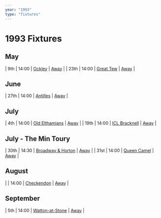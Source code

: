 ```yaml
---
year: "1993"
type: "fixtures"
---
```


# 1993 Fixtures

## May

| 9th | 14:00 | [Ockley](/1993/1993-ockley) | [Away]() |
| 23th | 14:00 | [Great Tew](/1993/1993-great-tew) | [Away]() |

## June

| 27th | 14:00 | [Antilles](/1993/1993-antilles) | [Away]() |

## July

| 4th | 14:00 | [Old Elthamians](/1993/1993-old-elthamians) | [Away]() |
| 19th | 14:00 | [ICL Bracknell](/1993/1993-icl-bracknell) | [Away]() |

## July - The Min Toury

| 30th | 14:30 | [Broadway & Horton](/1993/1993-broadway-and-horton) | [Away]() |
| 31st | 14:00 | [Queen Camel](/1993/1993-queen-camel) | [Away]() |

## August

|  | 14:00 | [Checkendon](/1993/1993-checkendon) | [Away]() | 

## September

| 5th | 14:00 | [Watton-at-Stone](/1993/1993-watton-at-stone) | [Away]() |